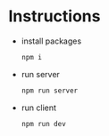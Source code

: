 # Instructions

- install packages
  ```bash
  npm i
  ```

- run server
  ```bash
  npm run server
  ```

- run client
  ```bash
  npm run dev
  ```